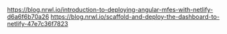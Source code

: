 https://blog.nrwl.io/introduction-to-deploying-angular-mfes-with-netlify-d6a6f6b70a26
https://blog.nrwl.io/scaffold-and-deploy-the-dashboard-to-netlify-47e7c36f7823

